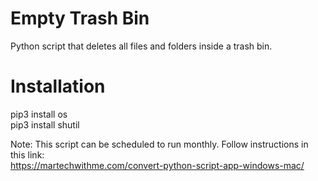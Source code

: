 # Empty Trash Bin
Python script that deletes all files and folders inside a trash bin.

# Installation
pip3 install os </br >
pip3 install shutil </br >

Note: This script can be scheduled to run monthly. Follow instructions in this link: </br >
https://martechwithme.com/convert-python-script-app-windows-mac/
